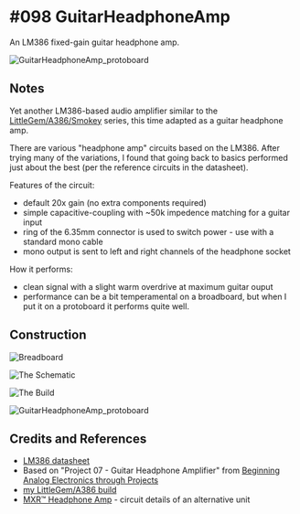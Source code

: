 # #098 GuitarHeadphoneAmp

An LM386 fixed-gain guitar headphone amp.

![GuitarHeadphoneAmp_protoboard](./assets/GuitarHeadphoneAmp_protoboard.jpg?raw=true)


## Notes

Yet another LM386-based audio amplifier
similar to the [LittleGem/A386/Smokey](../LittleGem) series,
this time adapted as a guitar headphone amp.

There are various "headphone amp" circuits based on the LM386.
After trying many of the variations, I found that going back to basics performed just about the best
(per the reference circuits in the datasheet).

Features of the circuit:
* default 20x gain (no extra components required)
* simple capacitive-coupling with ~50k impedence matching for a guitar input
* ring of the 6.35mm connector is used to switch power - use with a standard mono cable
* mono output is sent to left and right channels of the headphone socket

How it performs:
* clean signal with a slight warm overdrive at maximum guitar ouput
* performance can be a bit temperamental on a broadboard, but when I put it on a protoboard it performs quite well.

## Construction

![Breadboard](./assets/GuitarHeadphoneAmp_bb.jpg?raw=true)

![The Schematic](./assets/GuitarHeadphoneAmp_schematic.jpg?raw=true)

![The Build](./assets/GuitarHeadphoneAmp_build.jpg?raw=true)

![GuitarHeadphoneAmp_protoboard](./assets/GuitarHeadphoneAmp_protoboard.jpg?raw=true)

## Credits and References

* [LM386 datasheet](https://www.futurlec.com/Linear/LM386N-3.shtml)
* Based on "Project 07 - Guitar Headphone Amplifier" from [Beginning Analog Electronics through Projects](http://www.amazon.com/gp/product/0750672838/ref=as_li_tl?ie=UTF8&camp=1789&creative=390957&creativeASIN=0750672838&linkCode=as2&tag=itsaprli-20&linkId=QUZ3GKIDBEXGNSG7)
* [my LittleGem/A386 build](../LittleGem)
* [MXR™ Headphone Amp](http://www.generalguitargadgets.com/effects-projects/boosters/headphone-amp/) - circuit details of an alternative unit
